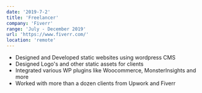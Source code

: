 ```yaml
---
date: '2019-7-2'
title: 'Freelancer'
company: 'Fiverr'
range: 'July - December 2019'
url: 'https://www.fiverr.com/'
location: 'remote'
---
```


- Designed and Developed static websites using wordpress CMS
- Designed Logo's and other static assets for clients
- Integrated various WP plugins like Woocommerce, MonsterInsights and more
- Worked with more than a dozen clients from Upwork and Fiverr
